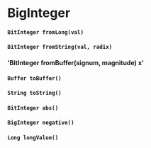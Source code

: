 # BigInteger

#### `BitInteger fromLong(val)`

#### `BitInteger fromString(val, radix)`

#### 'BitInteger fromBuffer(signum, magnitude) x'

#### `Buffer toBuffer()`

#### `String toString()`

#### `BitInteger abs()`

#### `BigInteger negative()`

#### `Long longValue()`
